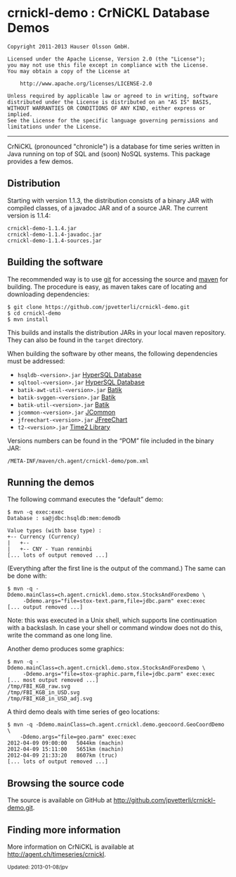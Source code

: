 crnickl-demo : CrNiCKL Database Demos
=====================================

	Copyright 2011-2013 Hauser Olsson GmbH.
	
	Licensed under the Apache License, Version 2.0 (the "License");
	you may not use this file except in compliance with the License.
	You may obtain a copy of the License at
	
    	http://www.apache.org/licenses/LICENSE-2.0

	Unless required by applicable law or agreed to in writing, software
	distributed under the License is distributed on an "AS IS" BASIS,
	WITHOUT WARRANTIES OR CONDITIONS OF ANY KIND, either express or implied.
	See the License for the specific language governing permissions and
	limitations under the License.

***

CrNiCKL (pronounced "chronicle") is a database for time series written in 
Java running on top of SQL and (soon) NoSQL systems. This package
provides a few demos.

Distribution
------------

Starting with version 1.1.3, the distribution consists of a binary JAR with 
compiled classes, of a javadoc JAR and of a source JAR. The current version is
1.1.4:

	crnickl-demo-1.1.4.jar
	crnickl-demo-1.1.4-javadoc.jar
	crnickl-demo-1.1.4-sources.jar

Building the software
---------------------

The recommended way is to use [git](http://git-scm.com) for accessing the
source and [maven](<http://maven.apache.org/>) for building. The procedure 
is easy, as maven takes care of locating and downloading dependencies:

	$ git clone https://github.com/jpvetterli/crnickl-demo.git
	$ cd crnickl-demo
	$ mvn install

This builds and installs the distribution JARs in your local maven
repository. They can also be found in the `target` directory.

When building the software by other means, the following dependencies must be
addressed:

- `hsqldb-<version>.jar` [HyperSQL Database](http://hsqldb.org/)
- `sqltool-<version>.jar` [HyperSQL Database](http://hsqldb.org/)
- `batik-awt-util-<version>.jar` [Batik](http://xmlgraphics.apache.org/batik/)
- `batik-svggen-<version>.jar` [Batik](http://xmlgraphics.apache.org/batik/)
- `batik-util-<version>.jar` [Batik](http://xmlgraphics.apache.org/batik/)
- `jcommon-<version>.jar` [JCommon](http://www.jfree.org/jcommon/)
- `jfreechart-<version>.jar` [JFreeChart](http://www.jfree.org/jfreechart/) 
- `t2-<version>.jar` [Time2 Library](http://agent.ch/timeseries/t2/) 

Versions numbers can be found in the <q>POM</q> file included in the binary 
JAR:

	/META-INF/maven/ch.agent/crnickl-demo/pom.xml

Running the demos
-----------------

The following command executes the <q>default</q> demo:

	$ mvn -q exec:exec
	Database : sa@jdbc:hsqldb:mem:demodb
	
	Value types (with base type) : 
	+-- Currency (Currency)
	|   +-- 
	|   +-- CNY - Yuan renminbi
	[... lots of output removed ...]

(Everything after the first line is the output of the command.)
The same can be done with:

	$ mvn -q -Ddemo.mainClass=ch.agent.crnickl.demo.stox.StocksAndForexDemo \
		 -Ddemo.args="file=stox-text.parm,file=jdbc.parm" exec:exec
	[... output removed ...]

Note: this was executed in a Unix shell, which supports line continuation
with a backslash. In case your shell or command window does not do this, 
write the command as one long line.

Another demo produces some graphics:

	$ mvn -q -Ddemo.mainClass=ch.agent.crnickl.demo.stox.StocksAndForexDemo \
		 -Ddemo.args="file=stox-graphic.parm,file=jdbc.parm" exec:exec
	[... most output removed ...]
	/tmp/FBI_KGB_raw.svg
	/tmp/FBI_KGB_in_USD.svg
	/tmp/FBI_KGB_in_USD_adj.svg

A third demo deals with time series of geo locations:

	$ mvn -q -Ddemo.mainClass=ch.agent.crnickl.demo.geocoord.GeoCoordDemo \
		-Ddemo.args="file=geo.parm" exec:exec
	2012-04-09 09:00:00   5044km (machin)
	2012-04-09 15:11:00   5651km (machin)
	2012-04-09 21:33:20   8607km (truc)
	[... lots of output removed ...]

Browsing the source code
------------------------

The source is available on GitHub at 
<http://github.com/jpvetterli/crnickl-demo.git>.

Finding more information
------------------------

More information on CrNiCKL is available at 
<http://agent.ch/timeseries/crnickl>.

<small>Updated: 2013-01-08/jpv</small>

<link rel="stylesheet" type="text/css" href="README.css"/>

